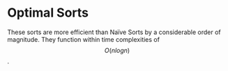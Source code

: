 # Optimal Sorts

These sorts are more efficient than Naïve Sorts by a considerable order of magnitude. They function within time complexities of $$O(nlogn)$$.

